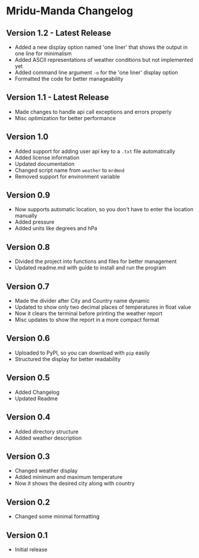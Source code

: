 # Mridu-Manda Changelog

## Version 1.2 - Latest Release

- Added a new display option named 'one liner' that shows the output in one line for minimalism
- Added ASCII representations of weather conditions but not implemented yet
- Added command line argument `-o` for the 'one liner' display option
- Formatted the code for better manageability

## Version 1.1 - Latest Release

- Made changes to handle api call exceptions and errors properly
- Misc optimization for better performance

## Version 1.0

- Added support for adding user api key to a `.txt` file automatically
- Added license information
- Updated documentation
- Changed script name from `weather` to `mrdmnd`
- Removed support for environment variable

## Version 0.9

- Now supports automatic location, so you don't have to enter the location manually
- Added pressure
- Added units like degrees and hPa

## Version 0.8

- Divided the project into functions and files for better management
- Updated readme.md with guide to install and run the program

## Version 0.7

- Made the divider after City and Country name dynamic 
- Updated to show only two decimal places of temperatures in float value
- Now it clears the terminal before printing the weather report
- Misc updates to show the report in a more compact format

## Version 0.6

- Uploaded to PyPI, so you can download with `pip` easily
- Structured the display for better readability

## Version 0.5

- Added Changelog
- Updated Readme

## Version 0.4

- Added directory structure
- Added weather description

## Version 0.3

- Changed weather display
- Added minimum and maximum temperature
- Now it shows the desired city along with country 

## Version 0.2

- Changed some minimal formatting

## Version 0.1

- Initial release